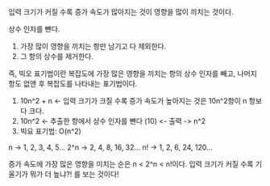 입력 크기가 커질 수록 증가 속도가 많아지는 것이 영향을 많이 끼치는 것이다.

상수 인자를 뺸다.

1. 가장 많이 영향을 끼치는 항만 남기고 다 제외한다.
2. 그 항의 상수를 제거한다.


즉, 빅오 표기법이란
복잡도에 가장 많은 영향을 끼치는 항의 상수 인자를 빼고, 나머지 항도 없앤 후 복잡도를 나타내는 표기법이다.

1. 10n^2 + n <- 입력 크기가 크질 수록 증가 속도가 높아지는 것은 10n^2항이 n 항보다 크다.
2. 10n^2 <- 추출한 항에서 상수 인자를 뺸다 (10) <- 출력 -> n^2
3. 빅요 표기법: O(n^2)


n -> 1, 2, 3, 4, 5...
2^n -> 2, 4, 8, 16, 32...
n! -> 1, 2, 6, 24, 120...

증가 속도에 가장 많은 영향을 미치는 순은 n < 2^n < n!이다.
입력 크기가 커질 수록 기울기가 뭐가 더 높냐?! 를 보는 것이다!